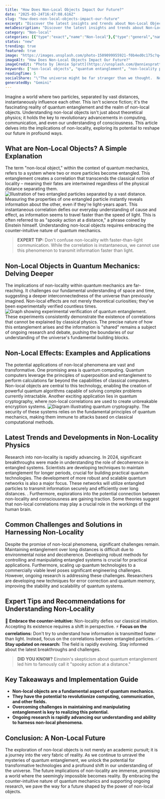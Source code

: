 ```yaml
---
title: "How Does Non-Local Objects Impact Our Future?"
date: "2025-03-24T16:47:08.616Z"
slug: "how-does-non-local-objects-impact-our-future"
excerpt: "Discover the latest insights and trends about Non-Local Objects. This comprehensive guide covers everything you need to know about Non-Local Objects in 2025."
metaDescription: "Discover the latest insights and trends about Non-Local Objects. This comprehensive guide covers everything you need to know about Non-Local Objects in 202..."
category: "Non-local"
categories: [{"type":"exact","name":"Non-local"},{"type":"general","name":"Physics"},{"type":"medium","name":"Quantum Mechanics"},{"type":"specific","name":"Entanglement"},{"type":"niche","name":"Bell Inequality"}]
status: "new"
trending: true
featured: true
image: "https://images.unsplash.com/photo-1509099955921-f0b4ed0c175c?q=85&w=1200&fit=max&fm=webp&auto=compress"
imageAlt: "How Does Non-Local Objects Impact Our Future?"
imageCredit: "Photo by [Annie Spratt](https://unsplash.com/@anniespratt) on Unsplash"
keywords: ["non-local objects", "quantum entanglement", "non-locality physics", "what are non-local objects?", "non-local objects explained simply", "buy non-local art", "non-local objects in quantum mechanics", "non-local effects examples", "non-local object definition", "understanding non-locality"]
readingTime: 5
socialShare: "\"The universe might be far stranger than we thought.  Non-local objects reveal an interconnectedness that challenges our classical understanding of space and time.\""
generatedBy: "Gemini"
---
```




Imagine a world where two particles, separated by vast distances, instantaneously influence each other. This isn't science fiction; it's the fascinating reality of quantum entanglement and the realm of non-local objects.  Understanding non-local objects isn't just about theoretical physics; it holds the key to revolutionary advancements in computing, communication, and even our understanding of consciousness. This article delves into the implications of non-locality, exploring its potential to reshape our future in profound ways.

## What are Non-Local Objects?  A Simple Explanation

The term "non-local object," within the context of quantum mechanics, refers to a system where two or more particles become entangled.  This entanglement creates a correlation that transcends the classical notion of locality – meaning their fates are intertwined regardless of the physical distance separating them.  ![Illustration of two entangled particles separated by a vast distance](https://images.unsplash.com/photo-1451187580459-43490279c0fa?q=85&w=1200&fit=max&fm=webp&auto=compress).  Measuring the properties of one entangled particle instantly reveals information about the other, even if they're light-years apart. This instantaneous correlation defies our everyday understanding of cause and effect, as information seems to travel faster than the speed of light.  This is often referred to as "spooky action at a distance," a phrase coined by Einstein himself.  Understanding non-local objects requires embracing the counter-intuitive nature of quantum mechanics.

> **EXPERT TIP:**  Don't confuse non-locality with faster-than-light communication. While the correlation is instantaneous, we cannot use this phenomenon to transmit information faster than light.

## Non-Local Objects in Quantum Mechanics: Delving Deeper

The implications of non-locality within quantum mechanics are far-reaching.  It challenges our fundamental understanding of space and time, suggesting a deeper interconnectedness of the universe than previously imagined.  Non-local effects are not merely theoretical curiosities; they've been experimentally verified countless times.  ![Graph showing experimental verification of quantum entanglement](https://images.unsplash.com/photo-1484417894907-623942c8ee29?q=85&w=1200&fit=max&fm=webp&auto=compress).  These experiments consistently demonstrate the existence of correlations that cannot be explained by classical physics.  The precise nature of how this entanglement arises and the information is "shared" remains a subject of ongoing research and debate, pushing the boundaries of our understanding of the universe's fundamental building blocks.

## Non-Local Effects: Examples and Applications

The potential applications of non-local phenomena are vast and transformative.  One promising area is quantum computing.  Quantum computers leverage the principles of superposition and entanglement to perform calculations far beyond the capabilities of classical computers.  Non-local objects are central to this technology, enabling the creation of powerful quantum algorithms capable of solving complex problems currently intractable.  Another exciting application lies in quantum cryptography, where non-local correlations are used to create unbreakable encryption systems. ![Diagram illustrating quantum cryptography](https://images.unsplash.com/photo-1517976487492-5750f3195933?q=85&w=1200&fit=max&fm=webp&auto=compress).  The security of these systems relies on the fundamental principles of quantum mechanics, making them immune to attacks based on classical computational methods.

## Latest Trends and Developments in Non-Locality Physics

Research into non-locality is rapidly advancing. In 2024, significant breakthroughs were made in understanding the role of decoherence in entangled systems.  Scientists are developing techniques to maintain entanglement for longer periods, crucial for building practical quantum technologies.  The development of more robust and scalable quantum networks is also a major focus.  These networks will utilize entangled particles to transmit information securely and efficiently over long distances.  .  Furthermore, explorations into the potential connection between non-locality and consciousness are gaining traction.  Some theories suggest that non-local correlations may play a crucial role in the workings of the human brain.

## Common Challenges and Solutions in Harnessing Non-Locality

Despite the promise of non-local phenomena, significant challenges remain.  Maintaining entanglement over long distances is difficult due to environmental noise and decoherence.  Developing robust methods for controlling and manipulating entangled systems is crucial for practical applications.  Furthermore, scaling up quantum technologies to a commercially viable level poses significant engineering challenges.  However, ongoing research is addressing these challenges.  Researchers are developing new techniques for error correction and quantum memory, improving the stability and scalability of quantum systems.

## Expert Tips and Recommendations for Understanding Non-Locality

🔑 **Embrace the counter-intuitive:** Non-locality defies our classical intuition.  Accepting its existence requires a shift in perspective.
⚡ **Focus on the correlations:**  Don't try to understand how information is transmitted faster than light. Instead, focus on the correlations between entangled particles.
✅ **Stay updated on research:** The field is rapidly evolving. Stay informed about the latest breakthroughs and challenges.

> **DID YOU KNOW?**  Einstein's skepticism about quantum entanglement led him to famously call it "spooky action at a distance."

## Key Takeaways and Implementation Guide

* **Non-local objects are a fundamental aspect of quantum mechanics.**
* **They have the potential to revolutionize computing, communication, and other fields.**
* **Overcoming challenges in maintaining and manipulating entanglement is key to realizing this potential.**
* **Ongoing research is rapidly advancing our understanding and ability to harness non-local phenomena.**

## Conclusion:  A Non-Local Future

The exploration of non-local objects is not merely an academic pursuit; it is a journey into the very fabric of reality.  As we continue to unravel the mysteries of quantum entanglement, we unlock the potential for transformative technologies and a profound shift in our understanding of the universe.  The future implications of non-locality are immense, promising a world where the seemingly impossible becomes reality.  By embracing the counter-intuitive nature of quantum mechanics and supporting ongoing research, we pave the way for a future shaped by the power of non-local objects.

